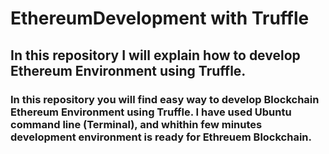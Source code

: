 # EthereumDevelopment with Truffle
## In this repository I will explain how to develop Ethereum Environment using Truffle.

### In this repository you will find easy way to develop Blockchain Ethereum Environment using Truffle. I have used Ubuntu command line (Terminal), and whithin few minutes development environment is ready for Ethreuem Blockchain.

